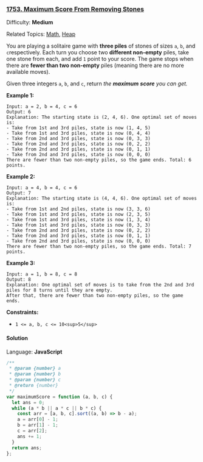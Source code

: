 ### [1753\. Maximum Score From Removing Stones](https://leetcode.com/problems/maximum-score-from-removing-stones/)

Difficulty: **Medium**

Related Topics: [Math](https://leetcode.com/tag/math/), [Heap](https://leetcode.com/tag/heap/)

You are playing a solitaire game with **three piles** of stones of sizes `a`​​​​​​, `b`,​​​​​​ and `c`​​​​​​ respectively. Each turn you choose two **different non-empty** piles, take one stone from each, and add `1` point to your score. The game stops when there are **fewer than two non-empty** piles (meaning there are no more available moves).

Given three integers `a`​​​​​, `b`,​​​​​ and `c`​​​​​, return _the_ **_maximum_** _**score** you can get._

**Example 1:**

```
Input: a = 2, b = 4, c = 6
Output: 6
Explanation: The starting state is (2, 4, 6). One optimal set of moves is:
- Take from 1st and 3rd piles, state is now (1, 4, 5)
- Take from 1st and 3rd piles, state is now (0, 4, 4)
- Take from 2nd and 3rd piles, state is now (0, 3, 3)
- Take from 2nd and 3rd piles, state is now (0, 2, 2)
- Take from 2nd and 3rd piles, state is now (0, 1, 1)
- Take from 2nd and 3rd piles, state is now (0, 0, 0)
There are fewer than two non-empty piles, so the game ends. Total: 6 points.
```

**Example 2:**

```
Input: a = 4, b = 4, c = 6
Output: 7
Explanation: The starting state is (4, 4, 6). One optimal set of moves is:
- Take from 1st and 2nd piles, state is now (3, 3, 6)
- Take from 1st and 3rd piles, state is now (2, 3, 5)
- Take from 1st and 3rd piles, state is now (1, 3, 4)
- Take from 1st and 3rd piles, state is now (0, 3, 3)
- Take from 2nd and 3rd piles, state is now (0, 2, 2)
- Take from 2nd and 3rd piles, state is now (0, 1, 1)
- Take from 2nd and 3rd piles, state is now (0, 0, 0)
There are fewer than two non-empty piles, so the game ends. Total: 7 points.
```

**Example 3:**

```
Input: a = 1, b = 8, c = 8
Output: 8
Explanation: One optimal set of moves is to take from the 2nd and 3rd piles for 8 turns until they are empty.
After that, there are fewer than two non-empty piles, so the game ends.
```

**Constraints:**

- `1 <= a, b, c <= 10<sup>5</sup>`

#### Solution

Language: **JavaScript**

```javascript
/**
 * @param {number} a
 * @param {number} b
 * @param {number} c
 * @return {number}
 */
var maximumScore = function (a, b, c) {
  let ans = 0;
  while (a * b || a * c || b * c) {
    const arr = [a, b, c].sort((a, b) => b - a);
    a = arr[0] - 1;
    b = arr[1] - 1;
    c = arr[2];
    ans += 1;
  }
  return ans;
};
```
